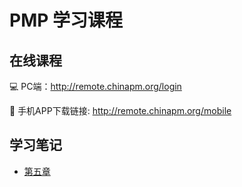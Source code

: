 # PMP 学习课程


## 在线课程

💻 PC端：<http://remote.chinapm.org/login>

📱 手机APP下载链接: <http://remote.chinapm.org/mobile>

## 学习笔记

- [第五章](Notes/Note.md)

